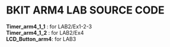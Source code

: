 # BKIT ARM4 LAB SOURCE CODE

**Timer_arm4_1_1** : for LAB2/Ex1-2-3 \
**Timer_arm4_1_2** : for LAB2/Ex4 \
**LCD_Button_arm4**: for LAB3
